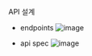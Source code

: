 API 설계

* endpoints
![image](https://github.com/subiyu/project-board/assets/151658441/7f0ad1d1-4ed2-432e-a0ad-edd973e7bcca)

* api spec
![image](https://github.com/subiyu/project-board/assets/151658441/f2721449-2c9e-45ff-b148-3576668a7a53)

